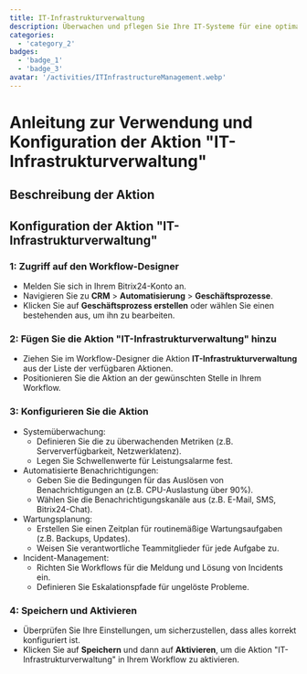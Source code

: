 ```yaml
---
title: IT-Infrastrukturverwaltung
description: Überwachen und pflegen Sie Ihre IT-Systeme für eine optimale Leistung.
categories: 
  - 'category_2'
badges: 
  - 'badge_1'
  - 'badge_3'
avatar: '/activities/ITInfrastructureManagement.webp'
---
```

# Anleitung zur Verwendung und Konfiguration der Aktion "IT-Infrastrukturverwaltung"

## Beschreibung der Aktion

## **Konfiguration der Aktion "IT-Infrastrukturverwaltung"**

### 1: Zugriff auf den Workflow-Designer
- Melden Sie sich in Ihrem Bitrix24-Konto an.
- Navigieren Sie zu **CRM** > **Automatisierung** > **Geschäftsprozesse**.
- Klicken Sie auf **Geschäftsprozess erstellen** oder wählen Sie einen bestehenden aus, um ihn zu bearbeiten.

### 2: Fügen Sie die Aktion "IT-Infrastrukturverwaltung" hinzu
- Ziehen Sie im Workflow-Designer die Aktion **IT-Infrastrukturverwaltung** aus der Liste der verfügbaren Aktionen.
- Positionieren Sie die Aktion an der gewünschten Stelle in Ihrem Workflow.

### 3: Konfigurieren Sie die Aktion
- Systemüberwachung:
  - Definieren Sie die zu überwachenden Metriken (z.B. Serververfügbarkeit, Netzwerklatenz).
  - Legen Sie Schwellenwerte für Leistungsalarme fest.
- Automatisierte Benachrichtigungen:
  - Geben Sie die Bedingungen für das Auslösen von Benachrichtigungen an (z.B. CPU-Auslastung über 90%).
  - Wählen Sie die Benachrichtigungskanäle aus (z.B. E-Mail, SMS, Bitrix24-Chat).
- Wartungsplanung:
  - Erstellen Sie einen Zeitplan für routinemäßige Wartungsaufgaben (z.B. Backups, Updates).
  - Weisen Sie verantwortliche Teammitglieder für jede Aufgabe zu.
- Incident-Management:
  - Richten Sie Workflows für die Meldung und Lösung von Incidents ein.
  - Definieren Sie Eskalationspfade für ungelöste Probleme.

### 4: Speichern und Aktivieren
- Überprüfen Sie Ihre Einstellungen, um sicherzustellen, dass alles korrekt konfiguriert ist.
- Klicken Sie auf **Speichern** und dann auf **Aktivieren**, um die Aktion "IT-Infrastrukturverwaltung" in Ihrem Workflow zu aktivieren.